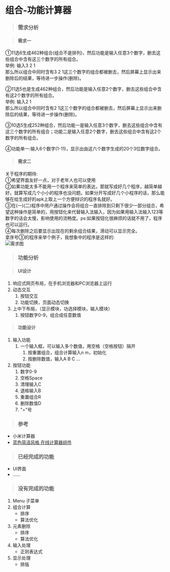 <!--
 * @Date        : 2020-04-08 14:38:06
 * @LastEditors : anlzou
 * @Github      : https://github.com/anlzou
 * @LastEditTime: 2020-04-10 22:47:49
 * @FilePath    : \CalculatorWidget\README.md
 * @Describe    : 
 -->

# 组合-功能计算器
> ### 需求分析

> #### 需求一
①11选6生成462种组合(组合不是排列)，然后功能是输入任意3个数字，删去这些组合中含有这三个数字的所有组合。  
举例: 输入3 2 1   
那么所以组合中同时含有3 2 1这三个数字的组合都被删去，然后屏幕上显示出来删除后的结果，等待进一步操作(删除)。

②11选5也是生成462种组合，然后功能是输入任意2个数字，删去这些组合中含有这2个数字的所有组合。    
举例: 输入2 1     
那么所以组合中同时含有2 1这三个数字的组合都被删去，然后屏幕上显示出来删除后的结果，等待进一步操作(删除)。

③10选5生成252种组合，然后功能一是输入任意3个数字，删去这些组合中含有这三个数字的所有组合；功能二是输入任意2个数字，删去这些组合中含有这2个数字的所有组合。

④功能单一:输入6个数字(1-11)，显示出由这六个数字生成的20个3位数字组合。
> #### 需求二
关于程序的期待:   
①希望界面友好一点，对于老年人也可以使用   
②如果功能太多不能用一个程序来简单的表达，那就写成好几个程序，越简单越好。就算写成几个小小的程序也没问题。如果分开写成好几个小程序的话，那么能够在给生成好的apk上取上一个方便辩识的程序名就好。    
③在(一)(二)程序中用户通过操作会将组合一直排除到只剩下很少一部分组合，希望这种操作是简单的，用按钮化来代替输入法输入，因为如果用输入法输入123等数字的话会太慢，影响使用的流畅度。ps:如果按钮化很麻烦的话就不用了，程序也可以运行。   
④每次删除之后要显示出现在的剩余组合结果，滑动可以显示完全。       
拿序号③的程序来举个例子，我想象中的程序是这样的:  
![需求图](../CalculatorWidget/images/markdown_img/需求图.jpg)
> ### 功能分析

> #### UI设计
1. 响应式网页布局，在手机浏览器和PC浏览器上运行
2. 动态交互
   1. 按钮交互
   2. 功能切换，页面动态切换
3. 上中下布局，（显示模块，功选择模块，输入模块）
   1. 按钮数字0-9，组合成任意数值
> #### 功能设计
1. 输入功能
   1. 一个输入框，可以输入多个数值，用空格（空格按钮）隔开
      1. 按重置组合，组合计算输入n m，初始化
      2. 按删除数值，输入A B C ...
2. 按钮功能
   1. 数字0-9
   2. 空格Space
   3. 清理输入C
   4. 退格输入B
   5. 重置组合R
   6. 删除数值D
   7. "="号
> ### 参考
- 小米计算器
- [蓝色简洁风格 在线计算器组件](https://www.51qianduan.com/temp/15947.html)
> ### 已经完成的功能 
- UI界面
- ......
> ### 没有完成的功能
1. Menu 子菜单
2. 组合计算
     - 排序
     - 算法优化
3. 元素删除
     - 排序
     - 算法优化
4. 输入处理
     - 正则表达式
5. 显示处理
     - 排版